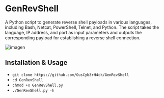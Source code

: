 # GenRevShell
A Python script to generate reverse shell payloads in various languages, including Bash, Netcat, PowerShell, Telnet, and Python. The script takes the language, IP address, and port as input parameters and outputs the corresponding payload for establishing a reverse shell connection.

![imagen](https://github.com/OusCyb3rH4ck/GenRevShell/assets/158448818/f6bdaa3b-e8dd-4912-ae4c-a97a8147e84f)

## Installation & Usage
- `git clone https://github.com/OusCyb3rH4ck/GenRevShell`
- `cd GenRevShell`
- `chmod +x GenRevShell.py`
- `./GenRevShell.py -h`
